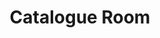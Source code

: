 ---
pid: '43'
_date: circa 1934
derivativo_link: https://derivativo-2.library.columbia.edu/iiif/2/ldpd:340990/
dlc_link: https://dlc.library.columbia.edu/catalog/cul:1c59zw3rdt
format: photographs
iiif_json: https://derivativo-2.library.columbia.edu/iiif/2/ldpd:340990/info.json
_name: Wurts Bros. (New York, N.Y.)
native_jpg: https://derivativo-2.library.columbia.edu/iiif/2/ldpd:340990/full/!768,768/0/native.jpg
shelf_location: '"Box no. Box 162, Folder no. Folder 7 (Buildings & Grounds - Morningside
  - Butler library, Album ''The New Library building of Columbia University, Gift
  of Edward S. Harkness,1934''), Historical Photograph Collection"'
subjects: Academic libraries; Card catalogs; New York (N.Y.); Butler Library
summary: View of patrons consulting the card catalog in the Catalogue Room, ca. 1934.
title: Catalogue Room
permalink: /photos/43/
layout: photo-page
---